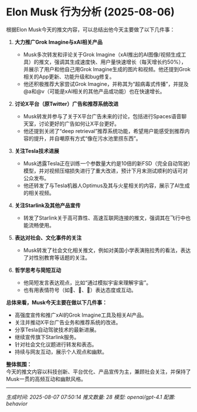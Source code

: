 # Elon Musk 行为分析 (2025-08-06)

根据Elon Musk今天的推文内容，可以总结出他今天主要做了以下几件事：

1. **大力推广Grok Imagine与xAI相关产品**  
   - Musk多次转发和评论关于Grok Imagine（xAI推出的AI图像/视频生成工具）的推文，强调其生成速度快、用户量快速增长（每天增长约50%），并展示了用户和他自己用Grok Imagine生成的图片和视频。他还提到Grok相关的App更新、功能升级和bug修复。
   - 他还积极推荐大家尝试Grok Imagine，并称其为“超病毒式传播”，并提及@a和@v（可能是xAI相关的其他产品或功能）也在快速增长。

2. **讨论X平台（原Twitter）广告和推荐系统改进**  
   - Musk转发并参与了关于X平台广告未来的讨论，包括进行Spaces语音聊天室，讨论更好的广告如何让X平台更好。
   - 他还提到关闭了“deep retrieval”推荐系统功能，希望用户能感受到推荐内容的提升，并自嘲原有方式“像在污水池里捞东西”。

3. **关注Tesla技术进展**  
   - Musk透露Tesla正在训练一个参数量大约是10倍的新FSD（完全自动驾驶）模型，并对视频压缩损失进行了重大改进，预计下月末测试顺利的话可对公众发布。
   - 他还转发了与Tesla机器人Optimus及其与火星相关的内容，展示了AI生成的相关视频。

4. **关注Starlink及其他产品宣传**  
   - 转发了Starlink关于高可靠性、高速互联网连接的推文，强调其在飞行中也能流畅使用。
   
5. **表达对社会、文化事件的关注**  
   - Musk转发了社会文化相关推文，例如对美国小学表演拖拉秀的看法，表达了对性别教育等话题的关注。

6. **哲学思考与简短互动**  
   - 他简短发言表达观点，比如“通过模拟宇宙来理解宇宙”。
   - 也有用表情符号（如🎯、💯、🤨）表达态度或互动。

**总体来看，Musk今天主要在做以下几件事：**  
- 高强度宣传和推广xAI的Grok Imagine工具及相关AI产品。
- 关注并推动X平台广告业务和推荐系统的改进。
- 分享Tesla自动驾驶技术的最新进展。
- 继续宣传旗下Starlink服务。
- 针对社会文化议题进行转发和表态。
- 持续与网友互动，展示个人观点和幽默。

**整体氛围：**  
今天的推文内容以科技创新、平台优化、产品宣传为主，兼顾社会关注，并保持了Musk一贯的高频互动和幽默风格。

---
*生成时间: 2025-08-07 07:50:14*
*推文数量: 28*
*模型: openai/gpt-4.1*
*配置: behavior*
